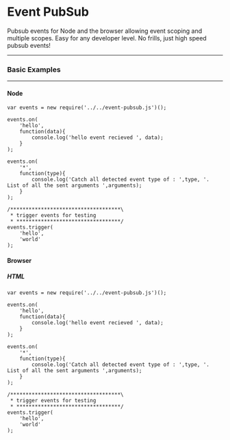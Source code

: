 Event PubSub
============

Pubsub events for Node and the browser allowing event scoping and multiple scopes. 
Easy for any developer level. No frills, just high speed pubsub events!

---
### Basic Examples
---
#### Node

    var events = new require('../../event-pubsub.js')();

    events.on(
        'hello',
        function(data){
            console.log('hello event recieved ', data);
        }
    );
    
    events.on(
        '*',
        function(type){
            console.log('Catch all detected event type of : ',type, '. List of all the sent arguments ',arguments);
        }
    );
    
    /************************************\
     * trigger events for testing
     * **********************************/
    events.trigger(
        'hello',
        'world'
    );

#### Browser
##### HTML

    var events = new require('../../event-pubsub.js')();

    events.on(
        'hello',
        function(data){
            console.log('hello event recieved ', data);
        }
    );
    
    events.on(
        '*',
        function(type){
            console.log('Catch all detected event type of : ',type, '. List of all the sent arguments ',arguments);
        }
    );
    
    /************************************\
     * trigger events for testing
     * **********************************/
    events.trigger(
        'hello',
        'world'
    );
